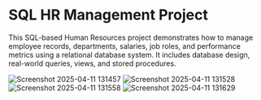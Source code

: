 # SQL HR Management Project

This SQL-based Human Resources project demonstrates how to manage employee records, departments, salaries, job roles, and performance metrics using a relational database system. It includes database design, real-world queries, views, and stored procedures.

![Screenshot 2025-04-11 131457](https://github.com/user-attachments/assets/fc8d1731-1777-44f3-9fdb-247dc4602ec3) ![Screenshot 2025-04-11 131528](https://github.com/user-attachments/assets/c17d0423-8411-487a-b07a-960b44c07eb2)  ![Screenshot 2025-04-11 131558](https://github.com/user-attachments/assets/b99f04b9-7065-4653-adc4-8d24f261e552) ![Screenshot 2025-04-11 131629](https://github.com/user-attachments/assets/38bee66e-d653-4445-bbba-0e6c4c65a629)



